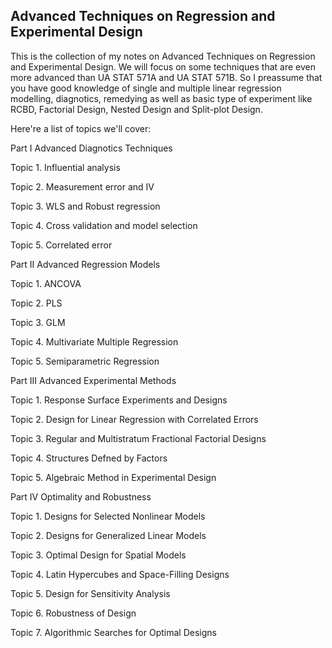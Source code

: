 ## Advanced Techniques on Regression and Experimental Design
This is the collection of my notes on Advanced Techniques on Regression and Experimental Design. 
We will focus on some techniques that are even more advanced than UA STAT 571A and UA STAT 571B. So I preassume that you have good knowledge of single and multiple linear regression modelling, diagnotics, remedying as well as basic type of experiment like RCBD, Factorial Design, Nested Design and Split-plot Design.

Here're a list of topics we'll cover: 

Part I  Advanced Diagnotics Techniques 

Topic 1. Influential analysis 

Topic 2. Measurement error and IV 

Topic 3. WLS and Robust regression

Topic 4. Cross validation and model selection

Topic 5. Correlated error

Part II  Advanced Regression Models

Topic 1. ANCOVA

Topic 2. PLS

Topic 3. GLM

Topic 4. Multivariate Multiple Regression

Topic 5. Semiparametric Regression

Part III  Advanced Experimental Methods

Topic 1. Response Surface Experiments and Designs

Topic 2. Design for Linear Regression with Correlated Errors

Topic 3. Regular and Multistratum Fractional Factorial Designs

Topic 4. Structures Defned by Factors

Topic 5. Algebraic Method in Experimental Design

Part IV  Optimality and Robustness

Topic 1. Designs for Selected Nonlinear Models

Topic 2. Designs for Generalized Linear Models 

Topic 3. Optimal Design for Spatial Models

Topic 4. Latin Hypercubes and Space-Filling Designs

Topic 5. Design for Sensitivity Analysis

Topic 6. Robustness of Design

Topic 7. Algorithmic Searches for Optimal Designs
